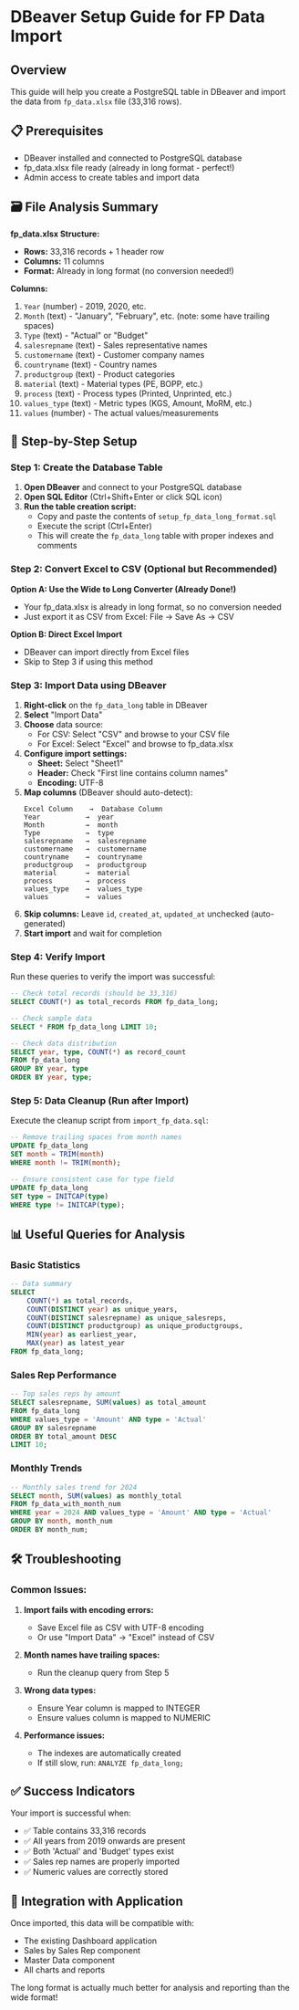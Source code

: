 # DBeaver Setup Guide for FP Data Import

## Overview
This guide will help you create a PostgreSQL table in DBeaver and import the data from `fp_data.xlsx` file (33,316 rows).

## 📋 Prerequisites
- DBeaver installed and connected to PostgreSQL database
- fp_data.xlsx file ready (already in long format - perfect!)
- Admin access to create tables and import data

## 🗃️ File Analysis Summary
**fp_data.xlsx Structure:**
- **Rows:** 33,316 records + 1 header row
- **Columns:** 11 columns
- **Format:** Already in long format (no conversion needed!)

**Columns:**
1. `Year` (number) - 2019, 2020, etc.
2. `Month` (text) - "January", "February", etc. (note: some have trailing spaces)
3. `Type` (text) - "Actual" or "Budget"
4. `salesrepname` (text) - Sales representative names
5. `customername` (text) - Customer company names
6. `countryname` (text) - Country names
7. `productgroup` (text) - Product categories
8. `material` (text) - Material types (PE, BOPP, etc.)
9. `process` (text) - Process types (Printed, Unprinted, etc.)
10. `values_type` (text) - Metric types (KGS, Amount, MoRM, etc.)
11. `values` (number) - The actual values/measurements

## 🚀 Step-by-Step Setup

### Step 1: Create the Database Table

1. **Open DBeaver** and connect to your PostgreSQL database
2. **Open SQL Editor** (Ctrl+Shift+Enter or click SQL icon)
3. **Run the table creation script:**
   - Copy and paste the contents of `setup_fp_data_long_format.sql`
   - Execute the script (Ctrl+Enter)
   - This will create the `fp_data_long` table with proper indexes and comments

### Step 2: Convert Excel to CSV (Optional but Recommended)

**Option A: Use the Wide to Long Converter (Already Done!)**
- Your fp_data.xlsx is already in long format, so no conversion needed
- Just export it as CSV from Excel: File → Save As → CSV

**Option B: Direct Excel Import**
- DBeaver can import directly from Excel files
- Skip to Step 3 if using this method

### Step 3: Import Data using DBeaver

1. **Right-click** on the `fp_data_long` table in DBeaver
2. **Select** "Import Data"
3. **Choose** data source:
   - For CSV: Select "CSV" and browse to your CSV file
   - For Excel: Select "Excel" and browse to fp_data.xlsx
4. **Configure import settings:**
   - **Sheet:** Select "Sheet1"
   - **Header:** Check "First line contains column names"
   - **Encoding:** UTF-8
5. **Map columns** (DBeaver should auto-detect):
   ```
   Excel Column    →  Database Column
   Year           →  year
   Month          →  month
   Type           →  type
   salesrepname   →  salesrepname
   customername   →  customername
   countryname    →  countryname
   productgroup   →  productgroup
   material       →  material
   process        →  process
   values_type    →  values_type
   values         →  values
   ```
6. **Skip columns:** Leave `id`, `created_at`, `updated_at` unchecked (auto-generated)
7. **Start import** and wait for completion

### Step 4: Verify Import

Run these queries to verify the import was successful:

```sql
-- Check total records (should be 33,316)
SELECT COUNT(*) as total_records FROM fp_data_long;

-- Check sample data
SELECT * FROM fp_data_long LIMIT 10;

-- Check data distribution
SELECT year, type, COUNT(*) as record_count
FROM fp_data_long 
GROUP BY year, type 
ORDER BY year, type;
```

### Step 5: Data Cleanup (Run after Import)

Execute the cleanup script from `import_fp_data.sql`:

```sql
-- Remove trailing spaces from month names
UPDATE fp_data_long 
SET month = TRIM(month) 
WHERE month != TRIM(month);

-- Ensure consistent case for type field
UPDATE fp_data_long 
SET type = INITCAP(type) 
WHERE type != INITCAP(type);
```

## 📊 Useful Queries for Analysis

### Basic Statistics
```sql
-- Data summary
SELECT 
    COUNT(*) as total_records,
    COUNT(DISTINCT year) as unique_years,
    COUNT(DISTINCT salesrepname) as unique_salesreps,
    COUNT(DISTINCT productgroup) as unique_productgroups,
    MIN(year) as earliest_year,
    MAX(year) as latest_year
FROM fp_data_long;
```

### Sales Rep Performance
```sql
-- Top sales reps by amount
SELECT salesrepname, SUM(values) as total_amount
FROM fp_data_long 
WHERE values_type = 'Amount' AND type = 'Actual'
GROUP BY salesrepname 
ORDER BY total_amount DESC 
LIMIT 10;
```

### Monthly Trends
```sql
-- Monthly sales trend for 2024
SELECT month, SUM(values) as monthly_total
FROM fp_data_with_month_num
WHERE year = 2024 AND values_type = 'Amount' AND type = 'Actual'
GROUP BY month, month_num
ORDER BY month_num;
```

## 🛠️ Troubleshooting

### Common Issues:

1. **Import fails with encoding errors:**
   - Save Excel file as CSV with UTF-8 encoding
   - Or use "Import Data" → "Excel" instead of CSV

2. **Month names have trailing spaces:**
   - Run the cleanup query from Step 5

3. **Wrong data types:**
   - Ensure Year column is mapped to INTEGER
   - Ensure values column is mapped to NUMERIC

4. **Performance issues:**
   - The indexes are automatically created
   - If still slow, run: `ANALYZE fp_data_long;`

## ✅ Success Indicators

Your import is successful when:
- ✅ Table contains 33,316 records
- ✅ All years from 2019 onwards are present
- ✅ Both 'Actual' and 'Budget' types exist
- ✅ Sales rep names are properly imported
- ✅ Numeric values are correctly stored

## 🔗 Integration with Application

Once imported, this data will be compatible with:
- The existing Dashboard application
- Sales by Sales Rep component
- Master Data component
- All charts and reports

The long format is actually much better for analysis and reporting than the wide format! 